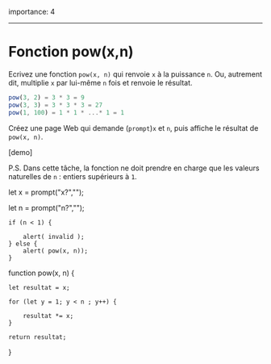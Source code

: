 importance: 4

---

# Fonction pow(x,n)

Ecrivez une fonction `pow(x, n)` qui renvoie `x` à la puissance `n`. Ou, autrement dit, multiplie `x` par lui-même `n` fois et renvoie le résultat.

```js
pow(3, 2) = 3 * 3 = 9
pow(3, 3) = 3 * 3 * 3 = 27
pow(1, 100) = 1 * 1 * ...* 1 = 1
```

Créez une page Web qui demande (`prompt`)`x` et `n`, puis affiche le résultat de `pow(x, n)`.

[demo]

P.S. Dans cette tâche, la fonction ne doit prendre en charge que les valeurs naturelles de `n` : entiers supérieurs à `1`.

let x = prompt("x?","");

let n = prompt("n?","");

    if (n < 1) {

        alert( invalid );
    } else {
        alert( pow(x, n));
    }

function pow(x, n) {

    let resultat = x;

    for (let y = 1; y < n ; y++) {

        resultat *= x; 
    }

    return resultat;
}

